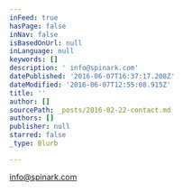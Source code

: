 ```yaml
---
inFeed: true
hasPage: false
inNav: false
isBasedOnUrl: null
inLanguage: null
keywords: []
description: ' info@spinark.com'
datePublished: '2016-06-07T16:37:17.208Z'
dateModified: '2016-06-07T12:55:08.915Z'
title: ''
author: []
sourcePath: _posts/2016-02-22-contact.md
authors: []
publisher: null
starred: false
_type: Blurb

---
```

info@spinark.com
